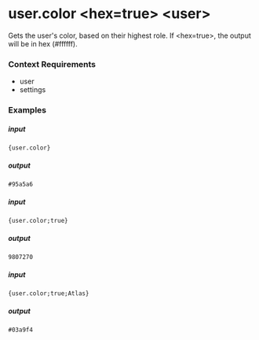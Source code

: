 # user.color &lt;hex=true&gt; &lt;user&gt;
		
Gets the user's color, based on their highest role. If <hex=true>, the output will be in hex (#ffffff).

### Context Requirements

* user
* settings


### Examples

##### input
```{user.color}```

##### output
```#95a5a6```


##### input
```{user.color;true}```

##### output
```9807270```


##### input
```{user.color;true;Atlas}```

##### output
```#03a9f4```